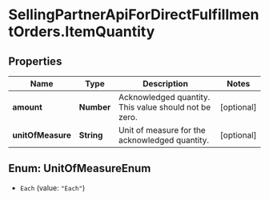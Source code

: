 # SellingPartnerApiForDirectFulfillmentOrders.ItemQuantity

## Properties

Name | Type | Description | Notes
------------ | ------------- | ------------- | -------------
**amount** | **Number** | Acknowledged quantity. This value should not be zero. | [optional] 
**unitOfMeasure** | **String** | Unit of measure for the acknowledged quantity. | [optional] 



## Enum: UnitOfMeasureEnum


* `Each` (value: `"Each"`)





